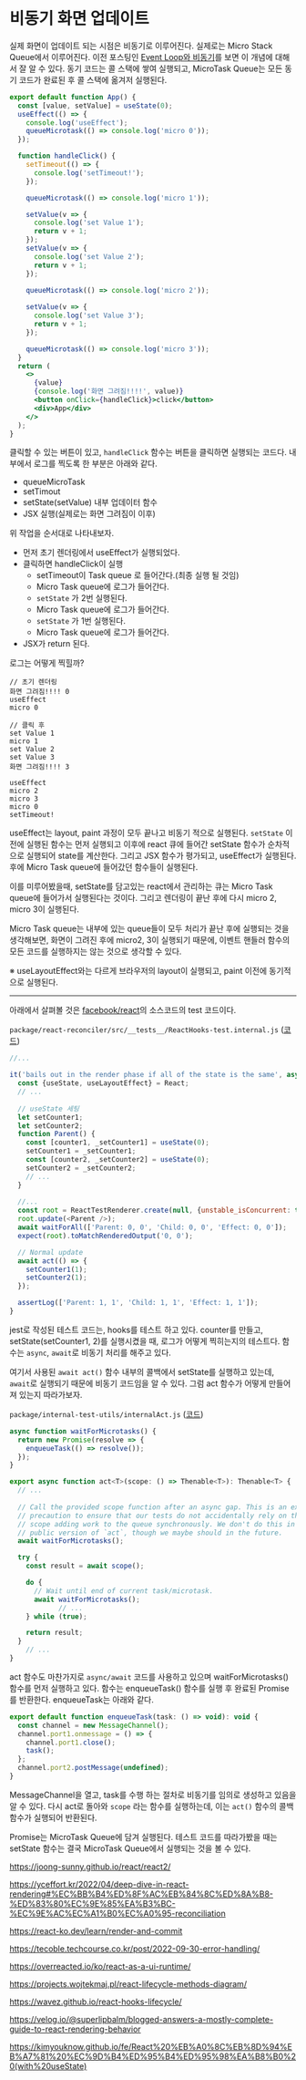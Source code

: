 # 비동기 화면 업데이트

실제 화면이 업데이트 되는 시점은 비동기로 이루어진다. 실제로는 Micro Stack Queue에서 이루어진다. 이전 포스팅인 [Event Loop와 비동기](https://pozafly.github.io/javascript/event-loop-and-async/)를 보면 이 개념에 대해서 잘 알 수 있다. 동기 코드는 콜 스택에 쌓여 실행되고, MicroTask Queue는 모든 동기 코드가 완료된 후 콜 스택에 옮겨저 실행된다.

```jsx
export default function App() {
  const [value, setValue] = useState(0);
  useEffect(() => {
    console.log('useEffect');
    queueMicrotask(() => console.log('micro 0'));
  });

  function handleClick() {
    setTimeout(() => {
      console.log('setTimeout!');
    });

    queueMicrotask(() => console.log('micro 1'));

    setValue(v => {
      console.log('set Value 1');
      return v + 1;
    });
    setValue(v => {
      console.log('set Value 2');
      return v + 1;
    });

    queueMicrotask(() => console.log('micro 2'));
    
    setValue(v => {
      console.log('set Value 3');
      return v + 1;
    });

    queueMicrotask(() => console.log('micro 3'));
  }
  return (
    <>
      {value}
      {console.log('화면 그려짐!!!!', value)}
      <button onClick={handleClick}>click</button>
      <div>App</div>
    </>
  );
}
```

클릭할 수 있는 버튼이 있고, `handleClick` 함수는 버튼을 클릭하면 실행되는 코드다. 내부에서 로그를 찍도록 한 부분은 아래와 같다.

- queueMicroTask
- setTimout
- setState(setValue) 내부 업데이터 함수
- JSX 실행(실제로는 화면 그려짐이 이후)

위 작업을 순서대로 나타내보자.

- 먼저 초기 렌더링에서 useEffect가 실행되었다.
- 클릭하면 handleClick이 실행
  - setTimeout이 Task queue 로 들어간다.(최종 실행 될 것임)
  - Micro Task queue에 로그가 들어간다.
  - `setState` 가 2번 실행된다.
  - Micro Task queue에 로그가 들어간다.
  - `setState` 가 1번 실행된다.
  - Micro Task queue에 로그가 들어간다.
- JSX가 return 된다.

로그는 어떻게 찍힐까?

```
// 초기 렌더링
화면 그려짐!!!! 0
useEffect
micro 0

// 클릭 후
set Value 1
micro 1
set Value 2
set Value 3
화면 그려짐!!!! 3

useEffect
micro 2
micro 3
micro 0
setTimeout!
```

useEffect는 layout, paint 과정이 모두 끝나고 비동기 적으로 실행된다. `setState` 이전에 실행된 함수는 먼저 실행되고 이후에 react 큐에 들어간 setState 함수가 순차적으로 실행되어 state를 계산한다. 그리고 JSX 함수가 평가되고, useEffect가 실행된다. 후에 Micro Task queue에 들어갔던 함수들이 실행된다.

이를 미루어봤을때, setState를 담고있는 react에서 관리하는 큐는 Micro Task queue에 들어가서 실행된다는 것이다. 그리고 렌더링이 끝난 후에 다시 micro 2, micro 3이 실행된다.

Micro Task queue는 내부에 있는 queue들이 모두 처리가 끝난 후에 실행되는 것을 생각해보면, 화면이 그려진 후에 micro2, 3이 실행되기 때문에, 이벤트 핸들러 함수의 모든 코드를 실행하지는 않는 것으로 생각할 수 있다.

※ useLayoutEffect와는 다르게 브라우저의 layout이 실행되고, paint 이전에 동기적으로 실행된다.

---

아래에서 살펴볼 것은 [facebook/react](facebook/react)의 소스코드의 test 코드이다.

`package/react-reconciler/src/__tests__/ReactHooks-test.internal.js` ([코드](https://github.com/facebook/react/blob/main/packages/react-reconciler/src/__tests__/ReactHooks-test.internal.js))

```js
//...

it('bails out in the render phase if all of the state is the same', async () => {
  const {useState, useLayoutEffect} = React;
  // ...
  
  // useState 세팅
  let setCounter1;
  let setCounter2;
  function Parent() {
    const [counter1, _setCounter1] = useState(0);
    setCounter1 = _setCounter1;
    const [counter2, _setCounter2] = useState(0);
    setCounter2 = _setCounter2;
    // ...
  }
  
  //...
  const root = ReactTestRenderer.create(null, {unstable_isConcurrent: true});
  root.update(<Parent />);
  await waitForAll(['Parent: 0, 0', 'Child: 0, 0', 'Effect: 0, 0']);
  expect(root).toMatchRenderedOutput('0, 0');

  // Normal update
  await act(() => {
    setCounter1(1);
    setCounter2(1);
  });

  assertLog(['Parent: 1, 1', 'Child: 1, 1', 'Effect: 1, 1']);
}
```

jest로 작성된 테스트 코드는, hooks를 테스트 하고 있다. counter를 만들고, setState(setCounter1, 2)를 실행시켰을 때, 로그가 어떻게 찍히는지의 테스트다. 함수는 `async`, `await`로 비동기 처리를 해주고 있다.

여기서 사용된 `await act()` 함수 내부의 콜백에서 setState를 실행하고 있는데, `await`로 실행되기 때문에 비동기 코드임을 알 수 있다. 그럼 act 함수가 어떻게 만들어져 있는지 따라가보자.

`package/internal-test-utils/internalAct.js` ([코드](https://github.com/facebook/react/blob/main/packages/internal-test-utils/internalAct.js#L31))

```js
async function waitForMicrotasks() {
  return new Promise(resolve => {
    enqueueTask(() => resolve());
  });
}

export async function act<T>(scope: () => Thenable<T>): Thenable<T> {
  // ...
  
  // Call the provided scope function after an async gap. This is an extra
  // precaution to ensure that our tests do not accidentally rely on the act
  // scope adding work to the queue synchronously. We don't do this in the
  // public version of `act`, though we maybe should in the future.
  await waitForMicrotasks();

  try {
    const result = await scope();

    do {
      // Wait until end of current task/microtask.
      await waitForMicrotasks();
			// ...
    } while (true);

    return result;
  } 
	// ...
}
```

act 함수도 마찬가지로 `async/await` 코드를 사용하고 있으며 waitForMicrotasks() 함수를 먼저 실행하고 있다. 함수는 enqueueTask() 함수를 실행 후 완료된 Promise를 반환한다. enqueueTask는 아래와 같다.

```js
export default function enqueueTask(task: () => void): void {
  const channel = new MessageChannel();
  channel.port1.onmessage = () => {
    channel.port1.close();
    task();
  };
  channel.port2.postMessage(undefined);
}
```

MessageChannel을 열고, task를 수행 하는 절차로 비동기를 임의로 생성하고 있음을 알 수 있다. 다시 act로 돌아와 `scope` 라는 함수를 실행하는데, 이는 `act()` 함수의 콜백 함수가 실행되어 반환된다.

Promise는 MicroTask Queue에 담겨 실행된다. 테스트 코드를 따라가봤을 때는 setState 함수는 결국 MicroTask Queue에서 실행되는 것을 볼 수 있다.

https://joong-sunny.github.io/react/react2/

https://yceffort.kr/2022/04/deep-dive-in-react-rendering#%EC%BB%B4%ED%8F%AC%EB%84%8C%ED%8A%B8-%ED%83%80%EC%9E%85%EA%B3%BC-%EC%9E%AC%EC%A1%B0%EC%A0%95-reconciliation

https://react-ko.dev/learn/render-and-commit

https://tecoble.techcourse.co.kr/post/2022-09-30-error-handling/

https://overreacted.io/ko/react-as-a-ui-runtime/

https://projects.wojtekmaj.pl/react-lifecycle-methods-diagram/

https://wavez.github.io/react-hooks-lifecycle/

https://velog.io/@superlipbalm/blogged-answers-a-mostly-complete-guide-to-react-rendering-behavior

https://kimyouknow.github.io/fe/React%20%EB%A0%8C%EB%8D%94%EB%A7%81%20%EC%9D%B4%ED%95%B4%ED%95%98%EA%B8%B0%20(with%20useState)
